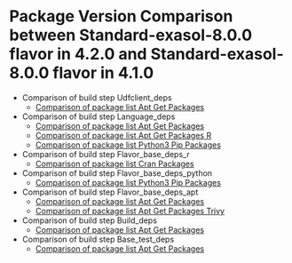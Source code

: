 # Package Version Comparison between Standard-exasol-8.0.0 flavor in 4.2.0 and Standard-exasol-8.0.0 flavor in 4.1.0

- Comparison of build step Udfclient_deps
  - [Comparison of package list Apt Get Packages](udfclient_deps/apt_get_packages_diff.md)
- Comparison of build step Language_deps
  - [Comparison of package list Apt Get Packages](language_deps/apt_get_packages_diff.md)
  - [Comparison of package list Apt Get Packages R](language_deps/apt_get_packages_r_diff.md)
  - [Comparison of package list Python3 Pip Packages](language_deps/python3_pip_packages_diff.md)
- Comparison of build step Flavor_base_deps_r
  - [Comparison of package list Cran Packages](flavor_base_deps_r/cran_packages_diff.md)
- Comparison of build step Flavor_base_deps_python
  - [Comparison of package list Python3 Pip Packages](flavor_base_deps_python/python3_pip_packages_diff.md)
- Comparison of build step Flavor_base_deps_apt
  - [Comparison of package list Apt Get Packages](flavor_base_deps_apt/apt_get_packages_diff.md)
  - [Comparison of package list Apt Get Packages Trivy](flavor_base_deps_apt/apt_get_packages_trivy_diff.md)
- Comparison of build step Build_deps
  - [Comparison of package list Apt Get Packages](build_deps/apt_get_packages_diff.md)
- Comparison of build step Base_test_deps
  - [Comparison of package list Apt Get Packages](base_test_deps/apt_get_packages_diff.md)
